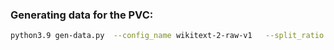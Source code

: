 ### Generating data for the PVC:

```bash 
python3.9 gen-data.py  --config_name wikitext-2-raw-v1   --split_ratio 0.8   --train_jsonl train.jsonl   --valid_jsonl valid.jsonl
```
